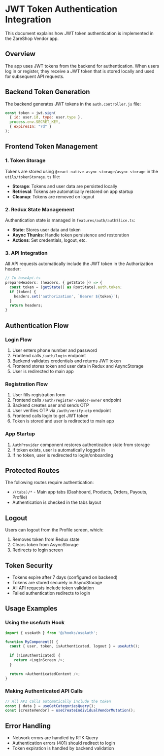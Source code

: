 # JWT Token Authentication Integration

This document explains how JWT token authentication is implemented in the ZareShop Vendor app.

## Overview

The app uses JWT tokens from the backend for authentication. When users log in or register, they receive a JWT token that is stored locally and used for subsequent API requests.

## Backend Token Generation

The backend generates JWT tokens in the `auth.controller.js` file:

```javascript
const token = jwt.sign(
  { id: user.id, type: user.type },
  process.env.SECRET_KEY,
  { expiresIn: "7d" }
);
```

## Frontend Token Management

### 1. Token Storage

Tokens are stored using `@react-native-async-storage/async-storage` in the `utils/tokenStorage.ts` file:

- **Storage**: Tokens and user data are persisted locally
- **Retrieval**: Tokens are automatically restored on app startup
- **Cleanup**: Tokens are removed on logout

### 2. Redux State Management

Authentication state is managed in `features/auth/authSlice.ts`:

- **State**: Stores user data and token
- **Async Thunks**: Handle token persistence and restoration
- **Actions**: Set credentials, logout, etc.

### 3. API Integration

All API requests automatically include the JWT token in the Authorization header:

```typescript
// In baseApi.ts
prepareHeaders: (headers, { getState }) => {
  const token = (getState() as RootState).auth.token;
  if (token) {
    headers.set('authorization', `Bearer ${token}`);
  }
  return headers;
}
```

## Authentication Flow

### Login Flow

1. User enters phone number and password
2. Frontend calls `/auth/login` endpoint
3. Backend validates credentials and returns JWT token
4. Frontend stores token and user data in Redux and AsyncStorage
5. User is redirected to main app

### Registration Flow

1. User fills registration form
2. Frontend calls `/auth/register-vendor-owner` endpoint
3. Backend creates user and sends OTP
4. User verifies OTP via `/auth/verify-otp` endpoint
5. Frontend calls login to get JWT token
6. Token is stored and user is redirected to main app

### App Startup

1. `AuthProvider` component restores authentication state from storage
2. If token exists, user is automatically logged in
3. If no token, user is redirected to login/onboarding

## Protected Routes

The following routes require authentication:

- `/(tabs)/*` - Main app tabs (Dashboard, Products, Orders, Payouts, Profile)
- Authentication is checked in the tabs layout

## Logout

Users can logout from the Profile screen, which:

1. Removes token from Redux state
2. Clears token from AsyncStorage
3. Redirects to login screen

## Token Security

- Tokens expire after 7 days (configured on backend)
- Tokens are stored securely in AsyncStorage
- All API requests include token validation
- Failed authentication redirects to login

## Usage Examples

### Using the useAuth Hook

```typescript
import { useAuth } from '@/hooks/useAuth';

function MyComponent() {
  const { user, token, isAuthenticated, logout } = useAuth();
  
  if (!isAuthenticated) {
    return <LoginScreen />;
  }
  
  return <AuthenticatedContent />;
}
```

### Making Authenticated API Calls

```typescript
// All API calls automatically include the token
const { data } = useGetCategoriesQuery();
const [createVendor] = useCreateIndividualVendorMutation();
```

## Error Handling

- Network errors are handled by RTK Query
- Authentication errors (401) should redirect to login
- Token expiration is handled by backend validation






